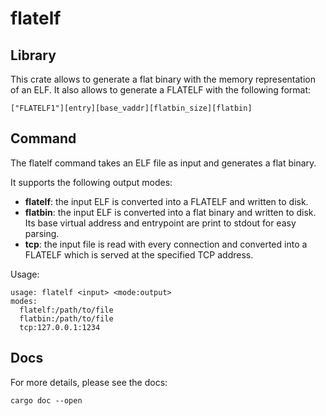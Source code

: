 # flatelf

## Library

This crate allows to generate a flat binary with the memory representation of
an ELF. It also allows to generate a FLATELF with the following format:

```text
["FLATELF1"][entry][base_vaddr][flatbin_size][flatbin]
```

## Command

The flatelf command takes an ELF file as input and generates a flat binary.

It supports the following output modes: 

- **flatelf**: the input ELF is converted into a FLATELF and written to disk.
- **flatbin**: the input ELF is converted into a flat binary and written to
  disk. Its base virtual address and entrypoint are print to stdout for easy
  parsing.
- **tcp**: the input file is read with every connection and converted into a
  FLATELF which is served at the specified TCP address.

Usage:

```text
usage: flatelf <input> <mode:output>
modes:
  flatelf:/path/to/file
  flatbin:/path/to/file
  tcp:127.0.0.1:1234
```

## Docs

For more details, please see the docs:

```text
cargo doc --open
```
